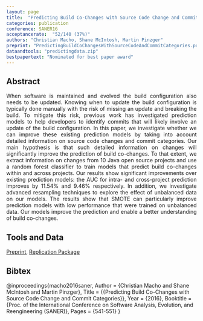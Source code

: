 ```yaml
---
layout: page
title:  "Predicting Build Co-Changes with Source Code Change and Commit Categories"
categories: publication
conference: SANER16
acceptancerate:  "52/140 (37%)"
authors: "Christian Macho, Shane McIntosh, Martin Pinzger"
preprint: "PredictingBuildCoChangesWithSourceCodeAndCommitCategories.pdf"
dataandtools: "predictingdata.zip"
bestpapertext: "Nominated for best paper award"
---
```

<h2>Abstract</h2>
<div style="text-align:justify">
When software is maintained and evolved the build configuration also needs to be updated. Knowing when to update the build configuration is typically done manually with the risk of missing an update and breaking the build. To mitigate this risk, previous work has investigated prediction models to help developers to identify commits that will likely involve an update of the build configuration.
In this paper, we investigate whether we can improve these existing prediction models by taking into account detailed information on source code changes and commit categories. Our main hypothesis is that such detailed information on changes will significantly improve the prediction of build co-changes.
To that extent, we extract information on changes from 10 Java open source projects and use a random forest classifier to train models that predict build co-changes within and across projects. Our results show significant improvements over existing prediction models: the AUC for intra- and cross-project prediction improves by 11.54% and 9.46% respectively. In addition, we investigate advanced resampling techniques to explore the effect of unbalanced data on our models. The results show that SMOTE can particularly improve prediction models with low performance that were trained on unbalanced data. Our models improve the prediction and enable a better understanding of build co-changes.
</div>
<h2>Tools and Data</h2>
<div>
<a href="{{ site.url }}/preprints/PredictingBuildCoChangesWithSourceCodeAndCommitCategories.pdf" target="_blank">Preprint</a>, 
<a href="{{ site.url }}/preprints/predictingdata.zip" target="_blank">Replication Package</a>
</div>
<h2>Bibtex</h2>
@inproceedings{macho2016saner,
  Author = {Christian Macho and Shane McIntosh and Martin Pinzger},
  Title = {{Predicting Build Co-Changes with Source Code Change and Commit Categories}},
  Year = {2016},
  Booktitle = {Proc. of the International Conference on Software Analysis, Evolution, and Reengineering (SANER)},
  Pages = {541-551}
}